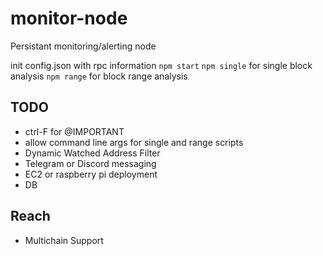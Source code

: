 # monitor-node

Persistant monitoring/alerting node

init config.json with rpc information
`npm start`
`npm single` for single block analysis
`npm range` for block range analysis
## TODO

- ctrl-F for @IMPORTANT
- allow command line args for single and range scripts
- Dynamic Watched Address Filter
- Telegram or Discord messaging
- EC2 or raspberry pi deployment
- DB

## Reach

- Multichain Support